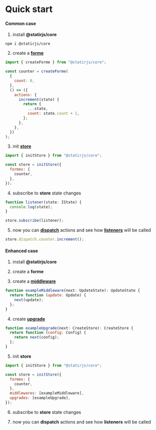 # Quick start

#### Common case

1. install **@statirjs/core**

```shell
npm i @statirjs/core
```

2. create a [**forme**](/content/core/formes.md)

```js
import { createForme } from "@statirjs/core";

const counter = createForme(
  {
    count: 0,
  },
  () => ({
    actions: {
      increment(state) {
        return {
          ...state,
          count: state.count + 1,
        };
      },
    },
  })
);
```

3. init [**store**](/content/core/store.md)

```js
import { initStore } from "@statirjs/core";

const store = initStore({
  formes: {
    counter,
  },
});
```

4. subscribe to **store** state changes

```js
function listener(state: IState) {
  console.log(state);
}

store.subscribe(listener);
```

5. now you can [**dispatch**](/content/core/store.md) actions and see how [**listeners**](/content/core/store.md) will be called

```js
store.dispatch.counter.increment();
```

#### Enhanced case

1. install **@statirjs/core**

2. create a **forme**

3. create a [**middleware**](/content/core/middlewares.md)

```js
function exampleMiddleware(next: UpdateState): UpdateState {
  return function (update: Update) {
    next(update);
  };
}
```

4. create [**upgrade**](/content/core/upgrades.md)

```js
function exampleUpgrade(next: CreateStore): CreateStore {
  return function (config: Config) {
    return next(config);
  };
}
```

5. init **store**

```js
import { initStore } from "@statirjs/core";

const store = initStore({
  formes: {
    counter,
  },
  middlewares: [exampleMiddleware],
  upgrades: [exampleUpgrade],
});
```

6. subscribe to **store** state changes

7. now you can **dispatch** actions and see how **listeners** will be called

